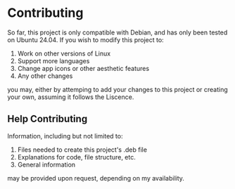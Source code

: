 # Contributing

So far, this project is only compatible with Debian, and has
only been tested on Ubuntu 24.04. If you wish to modify this
project to:

1. Work on other versions of Linux
2. Support more languages
3. Change app icons or other aesthetic features
4. Any other changes

you may, either by attemping to add your changes to this project
or creating your own, assuming it follows the Liscence.

## Help Contributing

Information, including but not limited to:

1. Files needed to create this project's .deb file
2. Explanations for code, file structure, etc.
3. General information

may be provided upon request, depending on my availability.